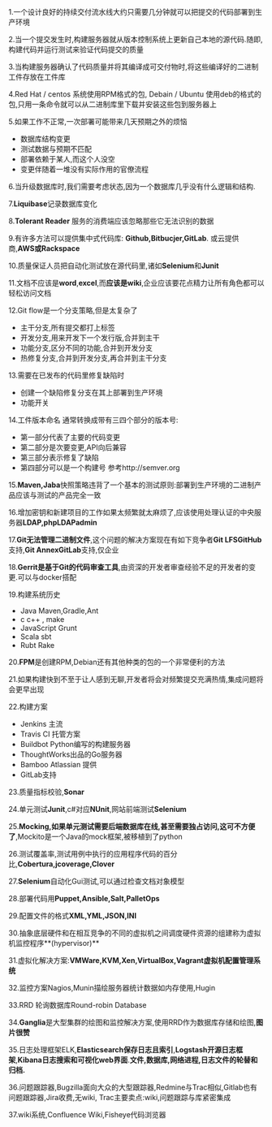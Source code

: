 

<!-- TOC -->


<!-- /TOC -->


1.一个设计良好的持续交付流水线大约只需要几分钟就可以把提交的代码部署到生产环境

2.当一个提交发生时,构建服务器就从版本控制系统上更新自己本地的源代码.随即,构建代码并运行测试来验证代码提交的质量

3.当构建服务器确认了代码质量并将其编译成可交付物时,将这些编译好的二进制工件存放在工件库

4.Red Hat / centos 系统使用RPM格式的包, Debain / Ubuntu 使用deb的格式的包,只用一条命令就可以从二进制库里下载并安装这些包到服务器上

5.如果工作不正常,一次部署可能带来几天预期之外的烦恼

* 数据库结构变更
* 测试数据与预期不匹配
* 部署依赖于某人,而这个人没空
* 变更伴随着一堆没有实际作用的官僚流程


6.当升级数据库时,我们需要考虑状态,因为一个数据库几乎没有什么逻辑和结构.


7.**Liquibase**记录数据库变化

8.**Tolerant Reader** 服务的消费端应该忽略那些它无法识别的数据

9.有许多方法可以提供集中式代码库: **Github,Bitbucjer,GitLab**. 或云提供商,**AWS或Rackspace**

10.质量保证人员把自动化测试放在源代码里,诸如**Selenium**和**Junit**

11.文档不应该是**word**,**excel**,而**应该是wiki**,企业应该要花点精力让所有角色都可以轻松访问文档

12.Git flow是一个分支策略,但是太复杂了 
  * 主干分支,所有提交都打上标签
  * 开发分支,用来开发下一个发行版,合并到主干
  * 功能分支,区分不同的功能,合并到开发分支
  * 热修复分支,合并到开发分支,再合并到主干分支

13.需要在已发布的代码里修复缺陷时 
  * 创建一个缺陷修复分支在其上部署到生产环境
  * 功能开关

14.工件版本命名
通常转换成带有三四个部分的版本号:
  * 第一部分代表了主要的代码变更
  * 第二部分是次要变更,API向后兼容
  * 第三部分表示修复了缺陷
  * 第四部分可以是一个构建号 
参考http://semver.org

15.**Maven,Jaba**快照策略违背了一个基本的测试原则:部署到生产环境的二进制产品应该与测试的产品完全一致

16.增加密钥和新建项目的工作如果太频繁就太麻烦了,应该使用处理认证的中央服务器**LDAP,phpLDAPadmin**

17.**Git无法管理二进制文件**,这个问题的解决方案现在有如下竞争者**Git LFSGitHub**支持,**Git AnnexGitLab**支持,仅企业

18.**Gerrit是基于Git的代码审查工具**,由资深的开发者审查经验不足的开发者的变更.可以与docker搭配


19.构建系统历史 
  * Java Maven,Gradle,Ant
  * c c++ , make
  * JavaScript Grunt
  * Scala sbt
  * Rubt Rake

20.**FPM**是创建RPM,Debian还有其他种类的包的一个非常便利的方法

21.如果构建快到不至于让人感到无聊,开发者将会对频繁提交充满热情,集成问题将会更早出现

22.构建方案 
  * Jenkins 主流
  * Travis CI 托管方案
  * Buildbot Python编写的构建服务器
  * ThoughtWorks出品的Go服务器
  * Bamboo Atlassian 提供
  * GitLab支持

23.质量指标校验,**Sonar**

24.单元测试**Junit**,c#对应**NUnit**,网站前端测试**Selenium**

25.**Mocking,如果单元测试需要后端数据库在线,甚至需要独占访问,这可不方便了**,Mockito是一个Java的mock框架,被移植到了python

26.测试覆盖率,测试用例中执行的应用程序代码的百分比,**Cobertura,jcoverage,Clover**

27.**Selenium**自动化Gui测试,可以通过检查文档对象模型

28.部署代码用**Puppet,Ansible,Salt,PalletOps**

29.配置文件的格式**XML,YML,JSON,INI**

30.抽象底层硬件和在相互竞争的不同的虚拟机之间调度硬件资源的组建称为虚拟机监控程序**(hypervisor)**

31.虚拟化解决方案:**VMWare,KVM,Xen,VirtualBox,Vagrant虚拟机配置管理系统**

32.监控方案Nagios,Munin描绘服务器统计数据如内存使用,Hugin

33.RRD 轮询数据库Round-robin Database

34.**Ganglia**是大型集群的绘图和监控解决方案,使用RRD作为数据库存储和绘图,**图片很赞**

35.日志处理框架ELK,**Elasticsearch保存日志且索引**,**Logstash开源日志框架**,**Kibana日志搜索和可视化web界面**.**文件,数据库,网络进程,日志文件的轮替和归档.**

36.问题跟踪器,Bugzilla面向大众的大型跟踪器,Redmine与Trac相似,Gitlab也有问题跟踪器,Jira收费,无wiki, Trac主要卖点:wiki,问题跟踪与库紧密集成

37.wiki系统,Confluence Wiki,Fisheye代码浏览器
